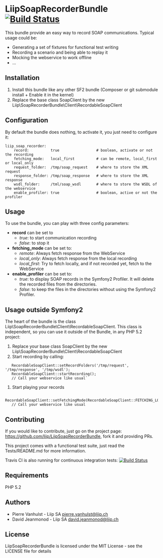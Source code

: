 LiipSoapRecorderBundle [![Build Status](https://secure.travis-ci.org/liip/LiipSoapRecorderBundle.png?branch=master)](https://travis-ci.org/liip/LiipSoapRecorderBundle)
======================

This bundle provide an easy way to record SOAP communications. Typical usage could be:

 * Generating a set of fixtures for functional test writing
 * Recording a scenario and being able to replay it
 * Mocking the webservice to work offline
 * ...

Installation
------------

 1. Install this bundle like any other SF2 bundle (Composer or git submodule install + Enable it in the kernel)
 1. Replace the base class SoapClient by the new Liip\SoapRecorderBundle\Client\RecordableSoapClient


Configuration
-------------

By default the bundle does nothing, to activate it, you just need to configure it:

```
liip_soap_recorder:
    record:          true                 # boolean, activate or not the recording
    fetching_mode:   local_first          # can be remote, local_first or local_only
    request_folder:  /tmp/soap_request    # where to store the XML request
    response_folder: /tmp/soap_response   # where to store the XML response
    wsdl_folder:     /tml/soap_wsdl       # where to store the WSDL of the webservice
    enable_profiler: true                 # boolean, active or not the profiler
```

Usage
-----

To use the bundle, you can play with three config parameters:

 * **record** can be set to
   * *true*: to start communication recording
   * *false*: to stop it
 * **fetching_mode** can be set to:
   * *remote*: Always fetch response from the WebService
   * *local_only*: Always fetch response from the local recording
   * *local_first*: Try to fetch locally, and if not recorded yet, fetch to the WebService
 * **enable_profiler** can be set to:
   * *true*: to display SOAP records in the Symfony2 Profiler. It will delete the recorded files from the directories.
   * *false*: to keep the files in the directories without using the Symfony2 Profiler.


Usage outside Symfony2
----------------------

The heart of the bundle is the class Liip\SoapRecorderBundle\Client\RecordableSoapClient. This class is
 independent, so you can use it outside of the Bundle, in any PHP 5.2 project:

 1. Replace your base class SoapClient by the new Liip\SoapRecorderBundle\Client\RecordableSoapClient
 1. Start recording by calling:

```
   RecordableSoapClient::setRecordFolders('/tmp/request', '/tmp/response', '/tmp/wsdl');
   RecordableSoapClient::startRecording();
   // Call your webservice like usual`
```

1. Start playing your records

```
   RecordableSoapClient::setFetchingMode(RecordableSoapClient::FETCHING_LOCAL_FIRST);
   // Call your webservice like usual
```


Contributing
------------
If you would like to contribute, just go on the project page: https://github.com/liip/LiipSoapRecorderBundle, fork it
and providing PRs.

This project comes with a functional test suite, just read the Tests/README.md for more information.

Travis CI is also running for continuous integration tests: [![Build Status](https://secure.travis-ci.org/liip/LiipSoapRecorderBundle.png?branch=master)](https://travis-ci.org/liip/LiipSoapRecorderBundle)

Requirements
------------

PHP 5.2


Authors
-------

- Pierre Vanhulst - Liip SA <pierre.vanhulst@liip.ch>
- David Jeanmonod - Liip SA <david.jeanmonod@liip.ch>


License
-------

LiipSoapRecorderBundle is licensed under the MIT License - see the LICENSE file for details
